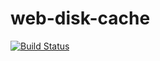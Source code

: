 # web-disk-cache

[![Build Status](https://drone.henrik.ninja/api/badges/gigavoid/web-disk-cache/status.svg)](https://drone.henrik.ninja/gigavoid/web-disk-cache)

